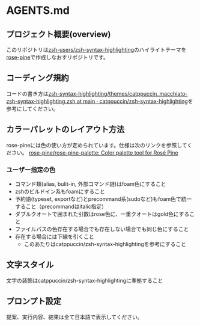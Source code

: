 # AGENTS.md 

## プロジェクト概要(overview)
このリポジトリは[zsh-users/zsh-syntax-highlighting](https://github.com/zsh-users/zsh-syntax-highlighting)のハイライトテーマを[rose-pine](https://rosepinetheme.com/)で作成しなおすリポジトリです。

## コーディング規約
コードの書き方は[zsh-syntax-highlighting/themes/catppuccin_macchiato-zsh-syntax-highlighting.zsh at main · catppuccin/zsh-syntax-highlighting](https://github.com/catppuccin/zsh-syntax-highlighting/blob/main/themes/catppuccin_macchiato-zsh-syntax-highlighting.zsh)を参考にしてください。

## カラーパレットのレイアウト方法
rose-pineには色の使い方が定められています。仕様は次のリンクを参照してください。
[rose-pine/rose-pine-palette: Color palette tool for Rosé Pine](https://github.com/rose-pine/rose-pine-palette?tab=readme-ov-file#specification)

### ユーザー指定の色
- コマンド類(alias, bulit-in, 外部コマンド謎)はfoam色にすること
- zshのビルドイン系もfoamにすること
- 予約語(typeset, exportなど)とprecommand系(sudoなど)もfoam色で統一すること（precommandはitalic指定）
- ダブルクオートで囲まれた引数はrose色に、一重クオートはgold色にすること
- ファイルパスの色存在する場合でも存在しない場合でも同じ色にすること
- 存在する場合には下線を引くこと
    - このあたりはcatppuccin/zsh-syntax-highlightingを参考にすること

 ## 文字スタイル
 文字の装飾はcatppuccin/zsh-syntax-highlightingに準拠すること

 ## プロンプト設定
 提案、実行内容、結果は全て日本語で表示してください。
